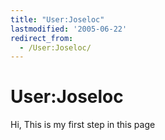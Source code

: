 ```yaml
---
title: "User:Joseloc"
lastmodified: '2005-06-22'
redirect_from:
  - /User:Joseloc/
---
```


User:Joseloc
============

Hi, This is my first step in this page

